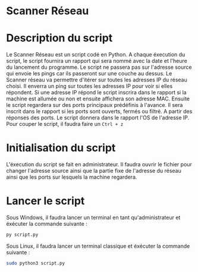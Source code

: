# Scanner Réseau
# Description du script
Le Scanner Réseau est un script codé en Python.
A chaque éxecution du script, le script fournira un rapport qui sera nommé avec la date et l'heure du lancement du programme.
Le script ne passera pas sur l'adresse source qui envoie les pings car ils passeront sur une couche au dessus.
Le Scanner réseau va permettre d'itérer sur toutes les adresses IP du réseau choisi. Il enverra un ping sur toutes les adresses IP pour voir si elles répondent. Si une adresse IP répond le script inscrira dans le rapport si la machine est allumée ou non et ensuite affichera son adresse MAC.
Ensuite le script regardera sur des ports principaux prédéfinis à l'avance. Il sera inscrit dans le rapport si les ports sont ouverts, fermés ou filtré.
A partir des réponses des ports. Le script donnera dans le rapport l'OS de l'adresse IP.
Pour couper le script, il faudra faire un `Ctrl + z`

# Initialisation du script
L'éxecution du script se fait en administrateur.
Il faudra ouvrir le fichier pour changer l'adresse source ainsi que la partie fixe de l'adresse du réseau ainsi que les ports sur lesquels la machine regardera.


# Lancer le script
Sous Windows, il faudra lancer un terminal en tant qu'administrateur et éxécuter la commande suivante : 
```bash
py script.py
```

Sous Linux, il faudra lancer un terminal classique et éxécuter la commande suivante : 
```bash
sudo python3 script.py
```



